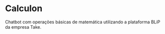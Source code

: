 # Calculon
Chatbot com operações básicas de matemática utilizando a plataforma BLiP da empresa Take.
